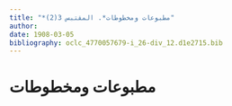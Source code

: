 ```yaml
---
title: "*مطبوعات ومخطوطات*. المقتبس 3(2)"
author: 
date: 1908-03-05
bibliography: oclc_4770057679-i_26-div_12.d1e2715.bib
---
```




#  مطبوعات ومخطوطات 

